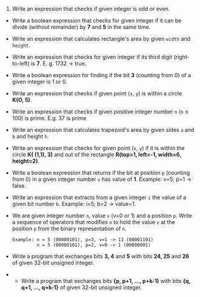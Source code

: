 1.	Write an expression that checks if given integer is odd or even.
*	Write a boolean expression that checks for given integer if it can be divide (without remainder) by **7** and **5** in the same time.
*	Write an expression that calculates rectangle's area by given `width` and `height`.
*	Write an expression that checks for given integer if its third digit (right-to-left) is **7**. E. g. 1732 -> true.
*	Write a boolean expression for finding if the bit **3** (counting from 0) of a given integer is 1 or 0.
*	Write an expression that checks if given point (`x`,  `y`) is within a circle **K(O, 5)**.
*	Write an expression that checks if given positive integer number `n` (`n` ≤ 100) is prime. E.g. 37 is prime
*	Write an expression that calculates trapezoid's area by given sides `a` and `b` and height `h`.
*	Write an expression that checks for given point (`x`, `y`) if it is within the circle **K( (1,1), 3)** and out of the rectangle **R(top=1, left=-1, width=6, height=2)**.
*	Write a boolean expression that returns if the bit at position `p` (counting from 0) in a given integer number `v` has value of **1**. Example: v=5; p=1 -> false.
*	Write an expression that extracts from a given integer `i` the value of a given bit number `b`. Example: i=5; b=2 -> value=1.
*	We are given integer number `n`, value `v` (v=0 or 1) and a position `p`. Write a sequence of operators that modifies `n` to hold the value `v` at the position `p` from the binary representation of `n`.

		Example: n = 5 (00000101), p=3, v=1 -> 13 (00001101)
				 n = 5 (00000101), p=2, v=0 -> 1 (00000001)
*	Write a program that exchanges bits **3, 4** and **5** with bits **24, 25** and **26** of given 32-bit unsigned integer.
*	* Write a program that exchanges bits **{p, p+1, …, p+k-1)** with bits **{q, q+1, …, q+k-1}** of given 32-bit unsigned integer.
